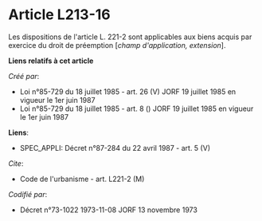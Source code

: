 # Article L213-16

Les dispositions de l'article L. 221-2 sont applicables aux biens acquis par exercice du droit de préemption [*champ
d'application, extension*].

**Liens relatifs à cet article**

_Créé par_:

  - Loi n°85-729 du 18 juillet 1985 - art. 26 (V) JORF 19 juillet 1985   en vigueur le 1er juin 1987
  - Loi n°85-729 du 18 juillet 1985 - art. 8 () JORF 19 juillet 1985   en vigueur le 1er juin 1987

**Liens**:

  - SPEC_APPLI: Décret n°87-284 du 22 avril 1987 - art. 5 (V)

_Cite_:

  - Code de l'urbanisme - art. L221-2 (M)

_Codifié par_:

  - Décret n°73-1022 1973-11-08 JORF 13 novembre 1973
